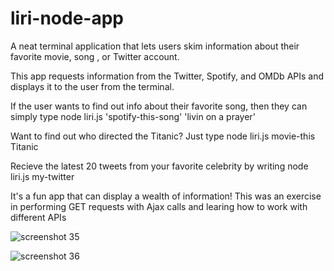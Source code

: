 # liri-node-app

A neat terminal application that lets users skim information about their favorite movie, song , or Twitter account.

This app requests information from the Twitter, Spotify, and OMDb APIs and displays it to the user from the terminal.

If the user wants to find out info about their favorite song, then they can simply type node liri.js 'spotify-this-song' 'livin on a prayer'

Want to find out who directed the Titanic? Just type node liri.js movie-this Titanic

Recieve the latest 20 tweets from your favorite celebrity by writing node liri.js my-twitter

It's a fun app that can display a wealth of information! This was an exercise in performing GET requests with Ajax calls and learing how to work with different APIs

![screenshot 35](https://user-images.githubusercontent.com/21977931/29147212-b192608a-7d33-11e7-91ef-5fac0d45c494.png)

![screenshot 36](https://user-images.githubusercontent.com/21977931/29147289-04708908-7d34-11e7-8042-6b655ca4b647.png)
